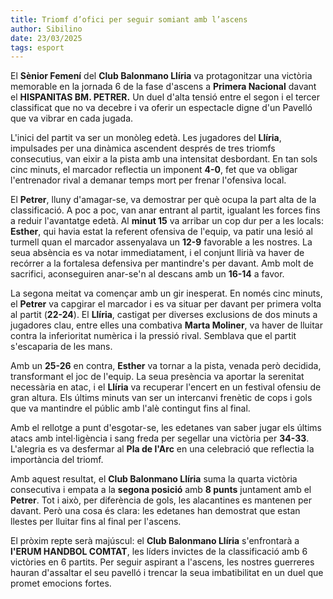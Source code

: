 ```yaml
---
title: Triomf d’ofici per seguir somiant amb l’ascens
author: Sibilino
date: 23/03/2025
tags: esport
---
```


El **Sènior Femení** del **Club Balonmano Llíria** va protagonitzar una victòria memorable en la jornada 6 de la fase d'ascens a **Primera Nacional** davant el **HISPANITAS BM. PETRER.** Un duel d'alta tensió entre el segon i el tercer classificat que no va decebre i va oferir un espectacle digne d'un Pavelló que va vibrar en cada jugada.

L'inici del partit va ser un monòleg edetà. Les jugadores del **Llíria**, impulsades per una dinàmica ascendent després de tres triomfs consecutius, van eixir a la pista amb una intensitat desbordant. En tan sols cinc minuts, el marcador reflectia un imponent **4-0**, fet que va obligar l'entrenador rival a demanar temps mort per frenar l'ofensiva local.

El **Petrer**, lluny d'amagar-se, va demostrar per què ocupa la part alta de la classificació. A poc a poc, van anar entrant al partit, igualant les forces fins a reduir l'avantatge edetà. Al **minut 15** va arribar un cop dur per a les locals: **Esther**, qui havia estat la referent ofensiva de l'equip, va patir una lesió al turmell quan el marcador assenyalava un **12-9** favorable a les nostres. La seua absència es va notar immediatament, i el conjunt llirià va haver de recórrer a la fortalesa defensiva per mantindre's per davant. Amb molt de sacrifici, aconseguiren anar-se'n al descans amb un **16-14** a favor.

La segona meitat va començar amb un gir inesperat. En només cinc minuts, el **Petrer** va capgirar el marcador i es va situar per davant per primera volta al partit (**22-24**). El **Llíria**, castigat per diverses exclusions de dos minuts a jugadores clau, entre elles una combativa **Marta Moliner**, va haver de lluitar contra la inferioritat numèrica i la pressió rival. Semblava que el partit s'escaparia de les mans.

Amb un **25-26** en contra, **Esther** va tornar a la pista, venada però decidida, transformant el joc de l'equip. La seua presència va aportar la serenitat necessària en atac, i el **Llíria** va recuperar l'encert en un festival ofensiu de gran altura. Els últims minuts van ser un intercanvi frenètic de cops i gols que va mantindre el públic amb l'alè contingut fins al final.

Amb el rellotge a punt d'esgotar-se, les edetanes van saber jugar els últims atacs amb intel·ligència i sang freda per segellar una victòria per **34-33**. L'alegria es va desfermar al **Pla de l'Arc** en una celebració que reflectia la importància del triomf.

Amb aquest resultat, el **Club Balonmano Llíria** suma la quarta victòria consecutiva i empata a la **segona posició** amb **8 punts** juntament amb el **Petrer**. Tot i això, per diferència de gols, les alacantines es mantenen per davant. Però una cosa és clara: les edetanes han demostrat que estan llestes per lluitar fins al final per l'ascens.

El pròxim repte serà majúscul: el **Club Balonmano Llíria** s'enfrontarà a **l'ERUM HANDBOL COMTAT**, les líders invictes de la classificació amb 6 victòries en 6 partits. Per seguir aspirant a l'ascens, les nostres guerreres hauran d'assaltar el seu pavelló i trencar la seua imbatibilitat en un duel que promet emocions fortes.